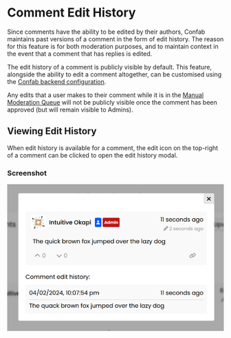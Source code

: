 # Comment Edit History

Since comments have the ability to be edited by their authors, Confab maintains past versions of a comment in the form of edit history. The reason for this feature is for both moderation purposes, and to maintain context in the event that a comment that has replies is edited. 

The edit history of a comment is publicly visible by default. This feature, alongside the ability to edit a comment altogether, can be customised using the [Confab backend configuration](../../config/index.md#edits).

Any edits that a user makes to their comment while it is in the [Manual Moderation Queue](../manual-moderation/index.md) will not be publicly visible once the comment has been approved (but will remain visible to Admins).

## Viewing Edit History

When edit history is available for a comment, the edit icon on the top-right of a comment can be clicked to open the edit history modal.

### Screenshot

![Edit history modal](edit-history-modal.png)